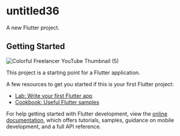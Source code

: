# untitled36

A new Flutter project.

## Getting Started
![Colorful Freelancer YouTube Thumbnail (5)](https://github.com/Amani454/Authetication/assets/144737903/5d68f605-0690-4328-aec9-ffd97499b619)

This project is a starting point for a Flutter application.

A few resources to get you started if this is your first Flutter project:

- [Lab: Write your first Flutter app](https://docs.flutter.dev/get-started/codelab)
- [Cookbook: Useful Flutter samples](https://docs.flutter.dev/cookbook)

For help getting started with Flutter development, view the
[online documentation](https://docs.flutter.dev/), which offers tutorials,
samples, guidance on mobile development, and a full API reference.
